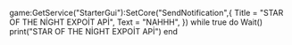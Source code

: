 game:GetService("StarterGui"):SetCore("SendNotification",{
Title = "STAR OF THE  NİGHT EXPOİT APİ",
Text = "NAHHH", 
})
while true do
Wait()
print("STAR OF THE  NİGHT EXPOİT APİ")
end
